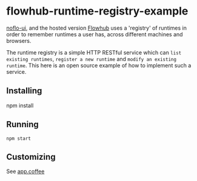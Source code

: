 # flowhub-runtime-registry-example

[noflo-ui](https://github.com/noflo/noflo-ui), and the hosted version [Flowhub](http://app.flowhub.io)
uses a 'registry' of runtimes in order to remember runtimes a user has, across different machines and browsers.

The runtime registry is a simple HTTP RESTful service which can
`list existing runtimes`, `register a new runtime` and `modify an existing runtime`.
This here is an open source example of how to implement such a service.

## Installing

   npm install

## Running

    npm start

## Customizing

See [app.coffee](./app.coffee)
